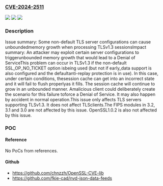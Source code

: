 ### [CVE-2024-2511](https://cve.mitre.org/cgi-bin/cvename.cgi?name=CVE-2024-2511)
![](https://img.shields.io/static/v1?label=Product&message=OpenSSL&color=blue)
![](https://img.shields.io/static/v1?label=Version&message=3.2.0%3C%203.2.2%20&color=brighgreen)
![](https://img.shields.io/static/v1?label=Vulnerability&message=Improperly%20Controlled%20Sequential%20Memory%20Allocation&color=brighgreen)

### Description

Issue summary: Some non-default TLS server configurations can cause unboundedmemory growth when processing TLSv1.3 sessionsImpact summary: An attacker may exploit certain server configurations to triggerunbounded memory growth that would lead to a Denial of ServiceThis problem can occur in TLSv1.3 if the non-default SSL_OP_NO_TICKET option isbeing used (but not if early_data support is also configured and the defaultanti-replay protection is in use). In this case, under certain conditions, thesession cache can get into an incorrect state and it will fail to flush properlyas it fills. The session cache will continue to grow in an unbounded manner. Amalicious client could deliberately create the scenario for this failure toforce a Denial of Service. It may also happen by accident in normal operation.This issue only affects TLS servers supporting TLSv1.3. It does not affect TLSclients.The FIPS modules in 3.2, 3.1 and 3.0 are not affected by this issue. OpenSSL1.0.2 is also not affected by this issue.

### POC

#### Reference
No PoCs from references.

#### Github
- https://github.com/chnzzh/OpenSSL-CVE-lib
- https://github.com/fkie-cad/nvd-json-data-feeds

